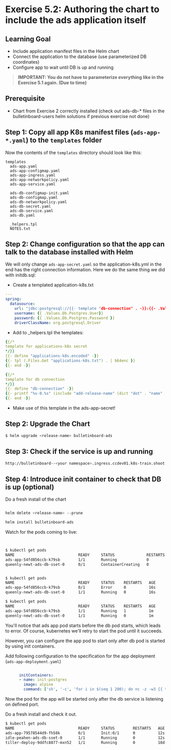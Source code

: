 # Exercise 5.2: Authoring the chart to include the ads application itself

## Learning Goal
- Include application manifest files in the Helm chart
- Connect the application to the database (use parameterized DB coordinates)
- Configure app to wait until DB is up and running

> **IMPORTANT: You do not have to parameterize everything like in the Exercise 5.1 again. (Due to time)**

## Prerequisite

- Chart from Exercise 2 correctly installed (check out ads-db-* files in the bulletinboard-users helm solutions if previous exercise not done)

## Step 1: Copy all app K8s manifest files (`ads-app-*.yaml`) to the `templates` folder


Now the contents of the `templates` directory should look like this:
```
templates
  ads-app.yaml
  ads-app-configmap.yaml
  ads-app-ingress.yaml
  ads-app-networkpolicy.yaml
  ads-app-service.yaml

  ads-db-configmap-init.yaml 
  ads-db-configmap.yaml      
  ads-db-networkpolicy.yaml  
  ads-db-secret.yaml         
  ads-db-service.yaml
  ads-db.yaml
  
  _helpers.tpl
  NOTES.txt
``` 

## Step 2: Change configuration so that the app can talk to the database installed with Helm

We will only change `ads-app-secret.yaml` so the application-k8s.yml in the end has the right connection information. Here we do the same thing we did with initdb.sql: 

- Create a templated application-k8s.txt

```yaml
---
spring:
  datasource:
    url: "jdbc:postgresql://{{- template "db-connection" . -}}:{{- .Values.Db.Postgres.Port -}}/{{- .Values.Db.Postgres.Database -}}"
    username: {{ .Values.Db.Postgres.User}}
    password: {{ .Values.Db.Postgres.Password }}
    driverClassName: org.postgresql.Driver
```

- Add to _helpers.tpl the templates:

```yaml
{{/*
template for applications-k8s secret
*/}}
{{- define "applications-k8s.encoded" -}}
{{- tpl (.Files.Get "applications-k8s.txt") . | b64enc }}
{{- end -}}

{{/*
template for db connection
*/}}
{{- define "db-connection" -}}
{{- printf "%s-0.%s" (include "add-release-name" (dict "dot" . "name" .Values.Db.StatefulsetName)) (include "add-release-name" (dict "dot" . "name" .Values.Db.ServiceName)) -}}
{{- end -}}
```

- Make use of this template in the ads-app-secret!

## Step 2: Upgrade the Chart

```bash
$ helm upgrade <release-name> bulletinboard-ads 
```


## Step 3: Check if the service is up and running

```bash
http://bulletinboard--<your namespace>.ingress.ccdev01.k8s-train.shoot.canary.k8s-hana.ondemand.com/ads/api/v1/ads
```


## Step 4: Introduce init container to check that DB is up (optional)

Do a fresh install of the chart

```bash

helm delete <release-name> --prune

helm install bulletinboard-ads

```

Watch for the pods coming to live:

```bash


$ kubectl get pods
NAME                            READY     STATUS              RESTARTS   AGE
ads-app-54fd856ccb-k79sb        1/1       Running             0          12s
queenly-newt-ads-db-sset-0      0/1       ContainerCreating   0          12s


$ kubectl get pods
NAME                            READY     STATUS    RESTARTS   AGE
ads-app-54fd856ccb-k79sb        0/1       Error     0          16s
queenly-newt-ads-db-sset-0      1/1       Running   0          16s

$ kubectl get pods
NAME                            READY     STATUS    RESTARTS   AGE
ads-app-54fd856ccb-k79sb        1/1       Running   1          1m
queenly-newt-ads-db-sset-0      1/1       Running   0          1m

```

You'll notice that ads app pod starts before the db pod starts, which leads to error. Of course, kubernetes we'll retry to start the pod until it succeeds.


However, you can configure the app pod to start only after db pod is started by using init containers.

Add following configuration to the specification for the app deployment (`ads-app-deployment.yaml`)

```yaml

      initContainers:
      - name: init-postgres
        image: alpine
        command: ['sh', '-c', 'for i in $(seq 1 200); do nc -z -w3 {{ template "db-connection" . }} {{ .Values.Db.Postgres.Port }} && exit 0 || sleep 3; done; exit 1']


```

Now the pod for the app will be started only after the db service is listening on defined port.

Do a fresh install and check it out.


```bash
$ kubectl get pods
NAME                            READY     STATUS        RESTARTS   AGE
ads-app-79578544d9-fh58k        0/1       Init:0/1      0          12s
idle-peahen-ads-db-sset-0       1/1       Running       0          12s
tiller-deploy-9ddfc8877-mxn52   1/1       Running       0          18d
```

